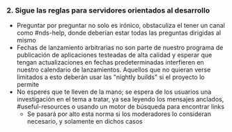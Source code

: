 ### 2. Sigue las reglas para servidores orientados al desarrollo

- Preguntar por preguntar no solo es irónico, obstaculiza el tener un canal como #nds-help, donde deberían estar todas las preguntas dirigidas al mismo
- Fechas de lanzamiento arbitrarias no son parte de nuestro programa de publicación de aplicaciones testeadas de alta calidad y esperar que tengan actualizaciones en fechas predeterminadas interfieren en nuestro calendario de lanzamientos. Aquellos que no quieran verse limitados a esto deberán usar las "nightly builds" si el proyecto lo permite
- No esperes que te lleven de la mano; se espera de los usuarios una investigación en el tema a tratar, ya sea leyendo los mensajes anclados, #useful-resources o usando un motor de búsqueda para encontrar links
    - Se pasará por alto esta norma si los moderadores lo consideran necesario, y solamente en dichos casos
